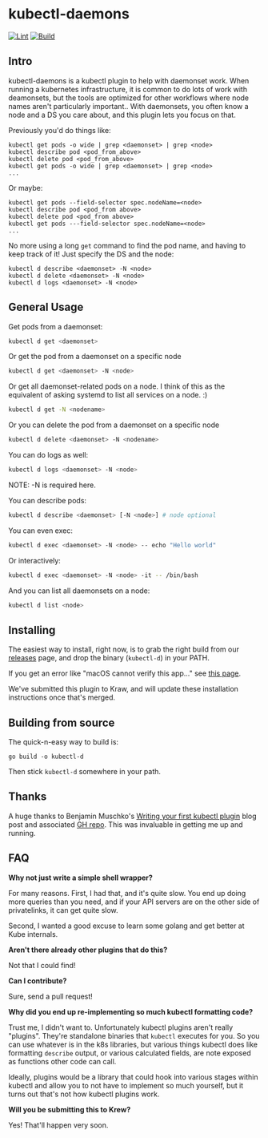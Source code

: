 # kubectl-daemons

[![Lint](https://github.com/jaymzh/kubectl-daemons/actions/workflows/lint.yml/badge.svg?branch=main&event=push)](https://github.com/jaymzh/kubectl-daemons/actions/workflows/lint.yml)
[![Build](https://github.com/jaymzh/kubectl-daemons/actions/workflows/build.yml/badge.svg?branch=main&event=push)](https://github.com/jaymzh/kubectl-daemons/actions/workflows/build.yml)

## Intro

kubectl-daemons is a kubectl plugin to help with daemonset work. When running a
kubernetes infrastructure, it is common to do lots of work with deamonsets, but
the tools are optimized for other workflows where node names aren't
particularly important.. With daemonsets, you often know a node and a DS you
care about, and this plugin lets you focus on that.

Previously you'd do things like:

```shell
kubectl get pods -o wide | grep <daemonset> | grep <node>
kubectl describe pod <pod_from_above>
kubectl delete pod <pod_from_above>
kubectl get pods -o wide | grep <daemonset> | grep <node>
...
```

Or maybe:

```shell
kubectl get pods --field-selector spec.nodeName=<node>
kubectl describe pod <pod_from above>
kubectl delete pod <pod_from above>
kubectl get pods ---field-selector spec.nodeName=<node>
...
```

No more using a long `get` command to find the pod name,
and having to keep track of it! Just specify the DS and
the node:

```shell
kubectl d describe <daemonset> -N <node>
kubectl d delete <daemonset> -N <node>
kubectl d logs <daemonset> -N <node>
```

## General Usage

Get pods from a daemonset:

```bash
kubectl d get <daemonset>
```

Or get the pod from a daemonset on a specific node

```bash
kubectl d get <daemonset> -N <node>
```

Or get all daemonset-related pods on a node.  I think of this as the equivalent
of asking systemd to list all services on a node. :)

```bash
kubectl d get -N <nodename>
```

Or you can delete the pod from a daemonset on a specific node

```bash
kubectl d delete <daemonset> -N <nodename>
```

You can do logs as well:

```bash
kubectl d logs <daemonset> -N <node>
```

NOTE: -N is required here.

You can describe pods:

```bash
kubectl d describe <daemonset> [-N <node>] # node optional
```

You can even exec:

```bash
kubectl d exec <daemonset> -N <node> -- echo "Hello world"
```

Or interactively:

```bash
kubectl d exec <daemonset> -N <node> -it -- /bin/bash
```

And you can list all daemonsets on a node:

```bash
kubectl d list <node>
```

## Installing

The easiest way to install, right now, is to grab the right build from our
[releases](https://github.com/jaymzh/kubectl-daemons/releases) page, and drop
the binary (`kubectl-d`) in your PATH.

If you get an error like "macOS cannot verify this app..." see [this page](
https://zaiste.net/os/macos/howtos/resolve-macos-cannot-be-opened-because-the-developer-cannot-be-verified-error/).

We've submitted this plugin to Kraw, and will update these installation
instructions once that's merged.

## Building from source

The quick-n-easy way to build is:

```shell
go build -o kubectl-d
```

Then stick `kubectl-d` somewhere in your path.

## Thanks

A huge thanks to Benjamin Muschko's [Writing your first kubectl
plugin](https://bmuschko.com/blog/writing-your-first-kubectl-plugin/) blog post
and associated [GH repo](https://github.com/bmuschko/kubectl-server-version).
This was invaluable in getting me up and running.

## FAQ

**Why not just write a simple shell wrapper?**

For many reasons. First, I had that, and it's quite slow. You end up doing more
queries than you need, and if your API servers are on the other side of
privatelinks, it can get quite slow.

Second, I wanted a good excuse to learn some golang and get better at Kube
internals.

**Aren't there already other plugins that do this?**

Not that I could find!

**Can I contribute?**

Sure, send a pull request!

**Why did you end up re-implementing so much kubectl formatting code?**

Trust me, I didn't want to. Unfortunately kubectl plugins aren't really
"plugins". They're standalone binaries that `kubectl` executes for you. So you
can use whatever is in the k8s libraries, but various things kubectl does like
formatting `describe` output, or various calculated fields, are note exposed as
functions other code can call.

Ideally, plugins would be a library that could hook into various stages within
kubectl and allow you to not have to implement so much yourself, but it turns
out that's not how kubectl plugins work.

**Will you be submitting this to Krew?**

Yes! That'll happen very soon.
